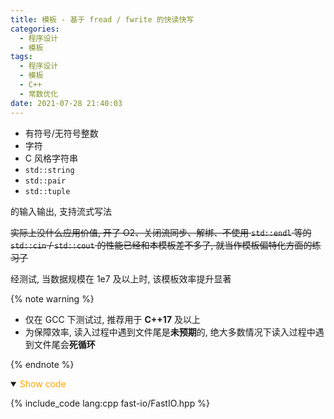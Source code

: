```yaml
---
title: 模板 - 基于 fread / fwrite 的快读快写
categories:
  - 程序设计
  - 模板
tags:
  - 程序设计
  - 模板
  - C++
  - 常数优化
date: 2021-07-28 21:40:03
---
```


- 有符号/无符号整数
- 字符
- C 风格字符串
- `std::string`
- `std::pair`
- `std::tuple`

的输入输出, 支持流式写法

<!-- more -->

~~实际上没什么应用价值, 开了 O2、关闭流同步、解绑、不使用 `std::endl` 等的 `std::cin` / `std::cout` 的性能已经和本模板差不多了, 就当作模板偏特化方面的练习了~~

经测试, 当数据规模在 1e7 及以上时, 该模板效率提升显著

{% note warning %}

- 仅在 GCC 下测试过, 推荐用于 **C++17** 及以上
- 为保障效率, 读入过程中遇到文件尾是**未预期**的, 绝大多数情况下读入过程中遇到文件尾会**死循环**

{% endnote %}

<details open>
<summary><font color='orange'>Show code</font></summary>

{% include_code lang:cpp fast-io/FastIO.hpp %}

</details>
